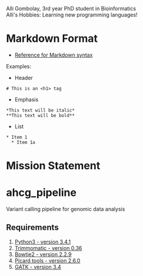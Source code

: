 Alli Gombolay, 3rd year PhD student in Bioinformatics  
Alli's Hobbies: Learning new programming languages!

# Markdown Format
* [Reference for Markdown syntax](https://guides.github.com/features/mastering-markdown/)

Examples:
* Header
```
# This is an <h1> tag
```
* Emphasis
```
*This text will be italic*
**This text will be bold**
```
* List
```
* Item 1
  * Item 1a
```

# Mission Statement

# ahcg_pipeline
Variant calling pipeline for genomic data analysis

## Requirements

1. [Python3 - version 3.4.1](https://www.python.org/download/releases/3.4.1/)
2. [Trimmomatic - version 0.36](http://www.usadellab.org/cms/uploads/supplementary/Trimmomatic/Trimmomatic-0.36.zip)
3. [Bowtie2 - version 2.2.9](https://sourceforge.net/projects/bowtie-bio/files/bowtie2/2.2.9/)
4. [Picard tools - version 2.6.0](https://github.com/broadinstitute/picard/releases/download/2.6.0/picard.jar)
5. [GATK - version 3.4](https://software.broadinstitute.org/gatk/download/)
